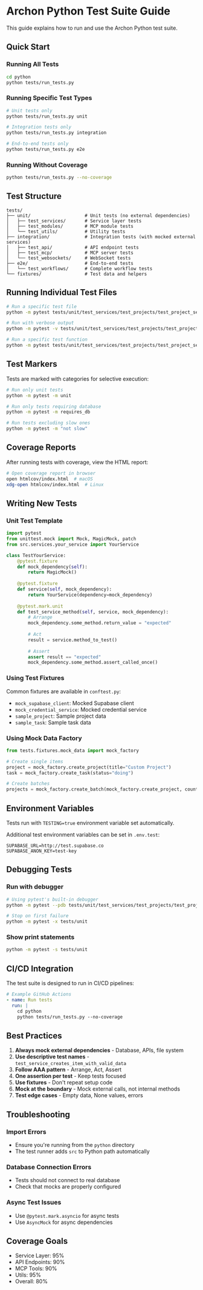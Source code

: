 # Archon Python Test Suite Guide

This guide explains how to run and use the Archon Python test suite.

## Quick Start

### Running All Tests
```bash
cd python
python tests/run_tests.py
```

### Running Specific Test Types
```bash
# Unit tests only
python tests/run_tests.py unit

# Integration tests only  
python tests/run_tests.py integration

# End-to-end tests only
python tests/run_tests.py e2e
```

### Running Without Coverage
```bash
python tests/run_tests.py --no-coverage
```

## Test Structure

```
tests/
├── unit/                    # Unit tests (no external dependencies)
│   ├── test_services/       # Service layer tests
│   ├── test_modules/        # MCP module tests
│   └── test_utils/          # Utility tests
├── integration/             # Integration tests (with mocked external services)
│   ├── test_api/            # API endpoint tests
│   ├── test_mcp/            # MCP server tests
│   └── test_websockets/     # WebSocket tests
├── e2e/                     # End-to-end tests
│   └── test_workflows/      # Complete workflow tests
└── fixtures/                # Test data and helpers
```

## Running Individual Test Files

```bash
# Run a specific test file
python -m pytest tests/unit/test_services/test_projects/test_project_service.py

# Run with verbose output
python -m pytest -v tests/unit/test_services/test_projects/test_project_service.py

# Run a specific test function
python -m pytest tests/unit/test_services/test_projects/test_project_service.py::TestProjectService::test_project_service_creates_project_with_valid_data
```

## Test Markers

Tests are marked with categories for selective execution:

```bash
# Run only unit tests
python -m pytest -m unit

# Run only tests requiring database
python -m pytest -m requires_db

# Run tests excluding slow ones
python -m pytest -m "not slow"
```

## Coverage Reports

After running tests with coverage, view the HTML report:
```bash
# Open coverage report in browser
open htmlcov/index.html  # macOS
xdg-open htmlcov/index.html  # Linux
```

## Writing New Tests

### Unit Test Template
```python
import pytest
from unittest.mock import Mock, MagicMock, patch
from src.services.your_service import YourService

class TestYourService:
    @pytest.fixture
    def mock_dependency(self):
        return MagicMock()
    
    @pytest.fixture
    def service(self, mock_dependency):
        return YourService(dependency=mock_dependency)
    
    @pytest.mark.unit
    def test_service_method(self, service, mock_dependency):
        # Arrange
        mock_dependency.some_method.return_value = "expected"
        
        # Act
        result = service.method_to_test()
        
        # Assert
        assert result == "expected"
        mock_dependency.some_method.assert_called_once()
```

### Using Test Fixtures

Common fixtures are available in `conftest.py`:
- `mock_supabase_client`: Mocked Supabase client
- `mock_credential_service`: Mocked credential service
- `sample_project`: Sample project data
- `sample_task`: Sample task data

### Using Mock Data Factory

```python
from tests.fixtures.mock_data import mock_factory

# Create single items
project = mock_factory.create_project(title="Custom Project")
task = mock_factory.create_task(status="doing")

# Create batches
projects = mock_factory.create_batch(mock_factory.create_project, count=5)
```

## Environment Variables

Tests run with `TESTING=true` environment variable set automatically.

Additional test environment variables can be set in `.env.test`:
```
SUPABASE_URL=http://test.supabase.co
SUPABASE_ANON_KEY=test-key
```

## Debugging Tests

### Run with debugger
```bash
# Using pytest's built-in debugger
python -m pytest --pdb tests/unit/test_services/test_projects/test_project_service.py

# Stop on first failure
python -m pytest -x tests/unit
```

### Show print statements
```bash
python -m pytest -s tests/unit
```

## CI/CD Integration

The test suite is designed to run in CI/CD pipelines:

```yaml
# Example GitHub Actions
- name: Run tests
  run: |
    cd python
    python tests/run_tests.py --no-coverage
```

## Best Practices

1. **Always mock external dependencies** - Database, APIs, file system
2. **Use descriptive test names** - `test_service_creates_item_with_valid_data`
3. **Follow AAA pattern** - Arrange, Act, Assert
4. **One assertion per test** - Keep tests focused
5. **Use fixtures** - Don't repeat setup code
6. **Mock at the boundary** - Mock external calls, not internal methods
7. **Test edge cases** - Empty data, None values, errors

## Troubleshooting

### Import Errors
- Ensure you're running from the `python` directory
- The test runner adds `src` to Python path automatically

### Database Connection Errors
- Tests should not connect to real database
- Check that mocks are properly configured

### Async Test Issues
- Use `@pytest.mark.asyncio` for async tests
- Use `AsyncMock` for async dependencies

## Coverage Goals

- Service Layer: 95%
- API Endpoints: 90%
- MCP Tools: 90%
- Utils: 95%
- Overall: 80%